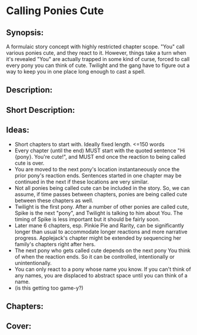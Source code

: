 # Calling Ponies Cute

## Synopsis:
A formulaic story concept with highly restricted chapter scope. "You" call various ponies cute, and they react to it. However, things take a turn when it's revealed "You" are actually trapped in some kind of curse, forced to call every pony you can think of cute. Twilight and the gang have to figure out a way to keep you in one place long enough to cast a spell.

## Description:


## Short Description:


## Ideas:
- Short chapters to start with. Ideally fixed length. <=150 words
- Every chapter (until the end) MUST start with the quoted sentence "Hi {pony}. You're cute!", and MUST end once the reaction to being called cute is over.
- You are moved to the next pony's location instantaneously once the prior pony's reaction ends. Sentences started in one chapter may be continued in the next if these locations are very similar.
- Not all ponies being called cute can be included in the story. So, we can assume, if time passes between chapters, ponies are being called cute between these chapters as well.
- Twilight is the first pony. After a number of other ponies are called cute, Spike is the next "pony", and Twilight is talking to him about You. The timing of Spike is less important but it should be fairly soon.
- Later mane 6 chapters, esp. Pinkie Pie and Rarity, can be significantly longer than usual to accommodate longer reactions and more narrative progress. Applejack's chapter might be extended by sequencing her family's chapters right after hers.
- The next pony who gets called cute depends on the next pony You think of when the reaction ends. So it can be controlled, intentionally or unintentionally.
- You can only react to a pony whose name you know. If you can't think of any names, you are displaced to abstract space until you can think of a name.
- (is this getting too game-y?)

## Chapters:


## Cover:
